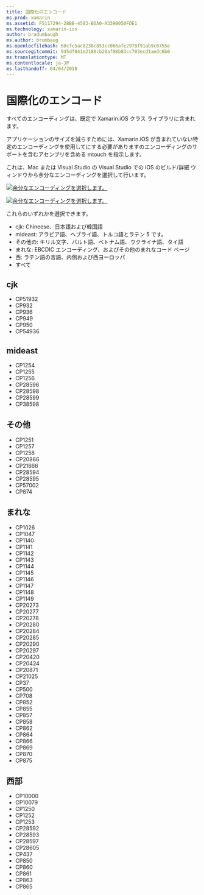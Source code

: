```yaml
---
title: 国際化のエンコード
ms.prod: xamarin
ms.assetid: F5117294-28BB-4583-B6A0-A339B050FDE1
ms.technology: xamarin-ios
author: bradumbaugh
ms.author: brumbaug
ms.openlocfilehash: 60cfc5ac8238c853cc066afe2978f91ab9c0755e
ms.sourcegitcommit: 945df041e2180cb20af08b83cc703ecd1aedc6b0
ms.translationtype: MT
ms.contentlocale: ja-JP
ms.lasthandoff: 04/04/2018
---
```

# <a name="internationalization-encodings"></a>国際化のエンコード

すべてのエンコーディングは、既定で Xamarin.iOS クラス ライブラリに含まれます。

アプリケーションのサイズを減らすためには、Xamarin.iOS が含まれていない特定のエンコーディングを使用してにする必要がありますのエンコーディングのサポートを含むアセンブリを含める mtouch を指示します。

これは、Mac または Visual Studio の Visual Studio での iOS のビルド/詳細 ウィンドウから余分なエンコーディングを選択して行います。

 [![](encodings-images/00.png "余分なエンコーディングを選択します。")](encodings-images/00.png#lightbox)

 [![](encodings-images/00a.png "余分なエンコーディングを選択します。")](encodings-images/00a.png#lightbox)

これらのいずれかを選択できます。

-  cjk: Chineese、日本語および韓国語
-  mideast: アラビア語、ヘブライ語、トルコ語とラテン 5 です。
-  その他の: キリル文字、バルト語、ベトナム語、ウクライナ語、タイ語
-  まれな: EBCDIC エンコーディング、およびその他のまれなコード ページ
-  西: ラテン語の言語、内側および西ヨーロッパ
-  すべて


 <a name="cjk" />


## <a name="cjk"></a>cjk

-  CP51932
-  CP932
-  CP936
-  CP949
-  CP950
-  CP54936


 <a name="mideast" />


## <a name="mideast"></a>mideast

-  CP1254
-  CP1255
-  CP1256
-  CP28596
-  CP28598
-  CP28599
-  CP38598


 <a name="other" />


## <a name="other"></a>その他

-  CP1251
-  CP1257
-  CP1258
-  CP20866
-  CP21866
-  CP28594
-  CP28595
-  CP57002
-  CP874


 <a name="rare" />


## <a name="rare"></a>まれな

-  CP1026
-  CP1047
-  CP1140
-  CP1141
-  CP1142
-  CP1143
-  CP1144
-  CP1145
-  CP1146
-  CP1147
-  CP1148
-  CP1149
-  CP20273
-  CP20277
-  CP20278
-  CP20280
-  CP20284
-  CP20285
-  CP20290
-  CP20297
-  CP20420
-  CP20424
-  CP20871
-  CP21025
-  CP37
-  CP500
-  CP708
-  CP852
-  CP855
-  CP857
-  CP858
-  CP862
-  CP864
-  CP866
-  CP869
-  CP870
-  CP875


 <a name="west" />


## <a name="west"></a>西部

-  CP10000
-  CP10079
-  CP1250
-  CP1252
-  CP1253
-  CP28592
-  CP28593
-  CP28597
-  CP28605
-  CP437
-  CP850
-  CP860
-  CP861
-  CP863
-  CP865

